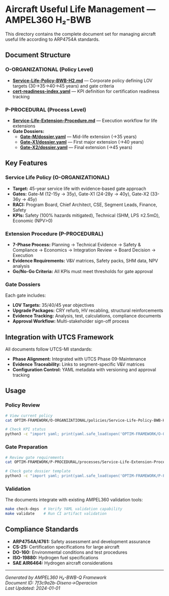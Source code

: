 # Aircraft Useful Life Management — AMPEL360 H₂-BWB

This directory contains the complete document set for managing aircraft useful life according to ARP4754A standards.

## Document Structure

### O-ORGANIZATIONAL (Policy Level)
- **[Service-Life-Policy-BWB-H2.md](policies/Service-Life-Policy-BWB-H2.md)** — Corporate policy defining LOV targets (30→35→40→45 years) and gate criteria
- **[cert-readiness-index.yaml](../kpis/cert-readiness-index.yaml)** — KPI definition for certification readiness tracking

### P-PROCEDURAL (Process Level)
- **[Service-Life-Extension-Procedure.md](../P-PROCEDURAL/processes/Service-Life-Extension-Procedure.md)** — Execution workflow for life extensions
- **Gate Dossiers:**
  - **[Gate-M/dossier.yaml](../P-PROCEDURAL/gates/Gate-M/dossier.yaml)** — Mid-life extension (→35 years)
  - **[Gate-X1/dossier.yaml](../P-PROCEDURAL/gates/Gate-X1/dossier.yaml)** — First major extension (→40 years)  
  - **[Gate-X2/dossier.yaml](../P-PROCEDURAL/gates/Gate-X2/dossier.yaml)** — Final extension (→45 years)

## Key Features

### Service Life Policy (O-ORGANIZATIONAL)
- **Target:** 45-year service life with evidence-based gate approach
- **Gates:** Gate-M (12-15y → 35y), Gate-X1 (24-28y → 40y), Gate-X2 (33-36y → 45y)
- **RACI:** Program Board, Chief Architect, CSE, Segment Leads, Finance, Safety
- **KPIs:** Safety (100% hazards mitigated), Technical (SHM, LPS ≤2.5mΩ), Economic (NPV>0)

### Extension Procedure (P-PROCEDURAL)
- **7-Phase Process:** Planning → Technical Evidence → Safety & Compliance → Economics → Integration Review → Board Decision → Execution
- **Evidence Requirements:** V&V matrices, Safety packs, SHM data, NPV analysis
- **Go/No-Go Criteria:** All KPIs must meet thresholds for gate approval

### Gate Dossiers
Each gate includes:
- **LOV Targets:** 35/40/45 year objectives
- **Upgrade Packages:** CRY refurb, HV recabling, structural reinforcements
- **Evidence Tracking:** Analysis, test, calculations, compliance documents
- **Approval Workflow:** Multi-stakeholder sign-off process

## Integration with UTCS Framework

All documents follow UTCS-MI standards:
- **Phase Alignment:** Integrated with UTCS Phase 09-Maintenance
- **Evidence Traceability:** Links to segment-specific V&V matrices
- **Configuration Control:** YAML metadata with versioning and approval tracking

## Usage

### Policy Review
```bash
# View current policy
cat OPTIM-FRAMEWORK/O-ORGANIZATIONAL/policies/Service-Life-Policy-BWB-H2.md

# Check KPI status
python3 -c "import yaml; print(yaml.safe_load(open('OPTIM-FRAMEWORK/O-ORGANIZATIONAL/kpis/cert-readiness-index.yaml')))"
```

### Gate Preparation
```bash
# Review gate requirements
cat OPTIM-FRAMEWORK/P-PROCEDURAL/processes/Service-Life-Extension-Procedure.md

# Check gate dossier template
python3 -c "import yaml; print(yaml.safe_load(open('OPTIM-FRAMEWORK/P-PROCEDURAL/gates/Gate-M/dossier.yaml')))"
```

### Validation
The documents integrate with existing AMPEL360 validation tools:
```bash
make check-deps  # Verify YAML validation capability
make validate    # Run CI artifact validation
```

## Compliance Standards

- **ARP4754A/4761:** Safety assessment and development assurance
- **CS-25:** Certification specifications for large aircraft
- **DO-160:** Environmental conditions and test procedures
- **ISO-19880:** Hydrogen fuel specifications
- **SAE AIR6464:** Hydrogen aircraft considerations

---
*Generated by AMPEL360 H₂-BWB-Q Framework*  
*Document ID: 7f3c9a2b-Diseno→Operacion*  
*Last Updated: 2024-01-01*